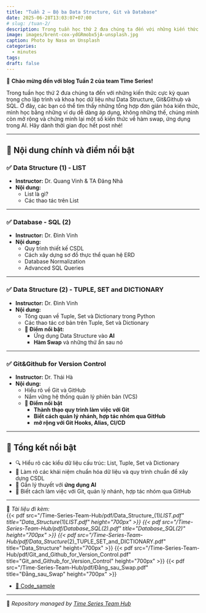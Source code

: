 ```yaml
---
title: "Tuần 2 – Bộ ba Data Structure, Git và Database"
date: 2025-06-28T13:03:07+07:00
# slug: /tuan-2/
description: Trong tuần học thứ 2 đưa chúng ta đến với những kiến thức cực kỳ quan trọng
image: images/brent-cox-ydGRmobx5jA-unsplash.jpg
caption: Photo by Nasa on Unsplash
categories:
  - minutes
tags:
draft: false
---
```


🎉 **Chào mừng đến với blog Tuần 2 của team Time Series!**

Trong tuần học thứ 2 đưa chúng ta đến với những kiến thức cực kỳ quan trọng cho lập trình và khoa học dữ liệu như Data Structure, Git&Github và SQL. Ở đây, các bạn có thể tìm thấy những tổng hợp đơn giản hóa kiến thức, mình học bằng những ví dụ dễ dàng áp dụng, không những thế, chúng mình còn mở rộng và chứng minh lại một số kiến thức về hàm swap, ứng dụng trong AI. Hãy dành thời gian đọc hết post nhé!

---

## 📅 **Nội dung chính và điểm nổi bật**

### ✅ **Data Structure (1) - LIST**
- **Instructor:** Dr. Quang Vinh & TA Đăng Nhã
- **Nội dung:**
  - List là gì?
  - Các thao tác trên List

---

### ✅ **Database - SQL (2)**
- **Instructor:** Dr. Đình Vinh
- **Nội dung:**
  - Quy trình thiết kế CSDL
  - Cách xây dựng sơ đồ thực thể quan hệ ERD
  -  Database Normalization
  - Advanced SQL Queries

---

### ✅ **Data Structure (2) - TUPLE, SET and DICTIONARY**
- **Instructor:** Dr. Đình Vinh
- **Nội dung:**
  - Tông quan về Tuple, Set và Dictionary trong Python
  - Các thao tác cơ bản trên Tuple, Set và Dictionary
  - **📌 Điểm nổi bật:**
    - Ứng dụng Data Structure vào **AI**
    - **Hàm Swap** và những thứ ẩn sau nó

---

### ✅ **Git&Github for Version Control**
- **Instructor:** Dr. Thái Hà
- **Nội dung:**
  - Hiểu rõ về Git và GitHub
  - Nắm vững hệ thống quản lý phiên bản (VCS)
  - **🧮 Điểm nổi bật**
    - **Thành thạo quy trình làm việc với Git** 
    - **Biết cách quản lý nhánh, hợp tác nhóm qua GitHub**
    - **mở rộng với Git Hooks, Alias, CI/CD**

---

## 📌 **Tổng kết nổi bật**
- 🔍 Hiểu rõ các kiểu dữ liệu cấu trúc: List, Tuple, Set và Dictionary
- 🧠 Làm rõ các khái niệm chuẩn hóa dữ liệu và quy trình chuẩn để xây dựng CSDL
- 💼 Gắn lý thuyết với **ứng dụng AI**
- 🔬 Biết cách làm việc với Git, quản lý nhánh, hợp tác nhóm qua GitHub

---

📂 *Tài liệu đi kèm:*  
{{< pdf src="/Time-Series-Team-Hub/pdf/Data_Structure_(1)_LIST.pdf" title="Data_Structure_(1)_LIST.pdf" height="700px" >}}
{{< pdf src="/Time-Series-Team-Hub/pdf/Database_SQL(2).pdf" title="Database_SQL(2)" height="700px" >}}
{{< pdf src="/Time-Series-Team-Hub/pdf/Data_Structure_(2)_TUPLE_SET_and_DICTIONARY.pdf" title="Data_Structure" height="700px" >}}
{{< pdf src="/Time-Series-Team-Hub/pdf/Git_and_Github_for_Version_Control.pdf" title="Git_and_Github_for_Version_Control" height="700px" >}}
{{< pdf src="/Time-Series-Team-Hub/pdf/Đằng_sau_Swap.pdf" title="Đằng_sau_Swap" height="700px" >}}

- [📄 Code_sample](https://github.com/Jennifer1907/Time-Series-Team-Hub/tree/main/content/posts/2025/Week%202/Code_sample)

---

🧠 *Repository managed by [Time Series Team Hub](https://github.com/Jennifer1907/Time-Series-Team-Hub)*

